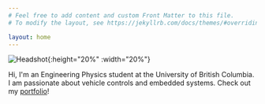 ```yaml
---
# Feel free to add content and custom Front Matter to this file.
# To modify the layout, see https://jekyllrb.com/docs/themes/#overriding-theme-defaults

layout: home
---
```


![Headshot](media/headshot.jpg){:height="20%" :width="20%"}

Hi, I'm an Engineering Physics student at the University of British Columbia. I am passionate about vehicle controls and embedded systems. Check out my [portfolio](./portfolio/)!